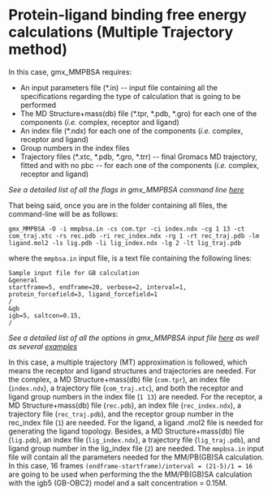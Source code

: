 # Protein-ligand binding free energy calculations (Multiple Trajectory method)
In this case, gmx_MMPBSA requires:

* An input parameters file (*.in) -- input file containing all the specifications regarding the type of calculation that
is going to be performed
* The MD Structure+mass(db) file (*.tpr, *.pdb, *.gro) for each one of the components (_i.e._ complex, receptor and ligand)
* An index file (*.ndx) for each one of the components (_i.e._ complex, receptor and ligand)
* Group numbers in the index files
* Trajectory files (*.xtc, *.pdb, *.gro, *.trr) -- final Gromacs MD trajectory, fitted and with no pbc -- for each one 
of the components (_i.e._ complex, receptor and ligand)

_See a detailed list of all the flags in gmx_MMPBSA command line [here](https://github.com/Valdes-Tresanco-MS/GMX-MMPBSA#calling-gmx_mmpbsa-from-the-command-line)_

That being said, once you are in the folder containing all files, the command-line will be as follows:

    gmx_MMPBSA -O -i mmpbsa.in -cs com.tpr -ci index.ndx -cg 1 13 -ct com_traj.xtc -rs rec.pdb -ri rec_index.ndx -rg 1 -rt rec_traj.pdb -lm ligand.mol2 -ls lig.pdb -li lig_index.ndx -lg 2 -lt lig_traj.pdb

where the `mmpbsa.in` input file, is a text file containing the following lines:

```
Sample input file for GB calculation
&general
startframe=5, endframe=20, verbose=2, interval=1,
protein_forcefield=3, ligand_forcefield=1
/
&gb
igb=5, saltcon=0.15,
/
```

_See a detailed list of all the options in gmx_MMPBSA input file [here](https://github.com/Valdes-Tresanco-MS/GMX-MMPBSA#the-input-file) 
as well as several [examples](https://github.com/Valdes-Tresanco-MS/GMX-MMPBSA#sample-input-files)_

In this case, a multiple trajectory (MT) approximation is followed, which means the receptor and ligand structures and 
trajectories are needed. For the complex, a MD Structure+mass(db) file (`com.tpr`), an index file (`index.ndx`),
a trajectory file (`com_traj.xtc`), and both the receptor and ligand group numbers in the index file (`1 13`) are needed.
For the receptor, a MD Structure+mass(db) file (`rec.pdb`), an index file (`rec_index.ndx`),
a trajectory file (`rec_traj.pdb`), and the receptor group number in the rec_index file (`1`) are needed. For the ligand,
a ligand .mol2 file is needed for generating the ligand topology. Besides, a MD Structure+mass(db) file (`lig.pdb`), an 
index file (`lig_index.ndx`), a trajectory file (`lig_traj.pdb`), and ligand group number in the lig_index file (`2`) are 
needed. The `mmpbsa.in` input file will contain all the parameters needed for the MM/PB(GB)SA calculation. In this case,
16 frames `(endframe-startframe)/interval = (21-5)/1 = 16` are going to be used when performing the the MM/PB(GB)SA 
calculation with the igb5 (GB-OBC2) model and a salt concentration = 0.15M.

